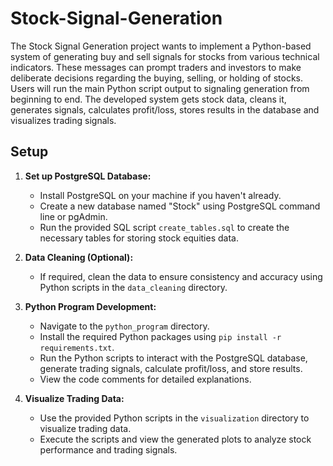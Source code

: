 # Stock-Signal-Generation
The Stock Signal Generation project wants to implement a Python-based system of generating buy and sell signals for stocks from various technical indicators. These messages can prompt traders and investors to make deliberate decisions regarding the buying, selling, or holding of stocks.
Users will run the main Python script output to signaling generation from beginning to end. The developed system gets stock data, cleans it, generates signals, calculates profit/loss, stores results in the database and visualizes trading signals.
## Setup

1. **Set up PostgreSQL Database:**
   - Install PostgreSQL on your machine if you haven't already.
   - Create a new database named "Stock" using PostgreSQL command line or pgAdmin.
   - Run the provided SQL script `create_tables.sql` to create the necessary tables for storing stock equities data.

2. **Data Cleaning (Optional):**
   - If required, clean the data to ensure consistency and accuracy using Python scripts in the `data_cleaning` directory.

3. **Python Program Development:**
   - Navigate to the `python_program` directory.
   - Install the required Python packages using `pip install -r requirements.txt`.
   - Run the Python scripts to interact with the PostgreSQL database, generate trading signals, calculate profit/loss, and store results.
   - View the code comments for detailed explanations.

4. **Visualize Trading Data:**
   - Use the provided Python scripts in the `visualization` directory to visualize trading data.
   - Execute the scripts and view the generated plots to analyze stock performance and trading signals.
